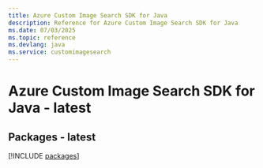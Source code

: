 ```yaml
---
title: Azure Custom Image Search SDK for Java
description: Reference for Azure Custom Image Search SDK for Java
ms.date: 07/03/2025
ms.topic: reference
ms.devlang: java
ms.service: customimagesearch
---
```

# Azure Custom Image Search SDK for Java - latest
## Packages - latest
[!INCLUDE [packages](custom-image-search-index.md)]